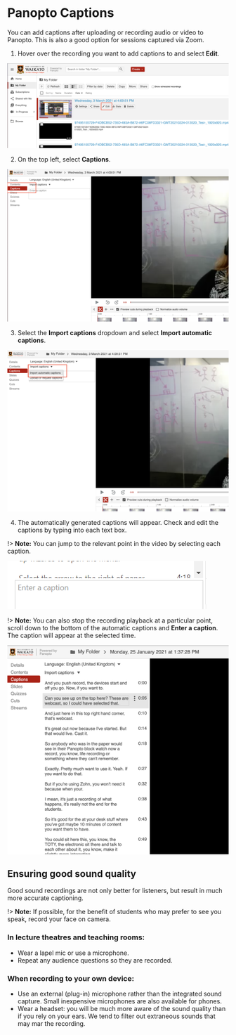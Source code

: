# Panopto Captions

You can add captions after uploading or recording audio or video to Panopto. This is also a good option for sessions captured via Zoom.

1. Hover over the recording you want to add captions to and select **Edit**.

![](images/captions-edit.png)

2. On the top left, select **Captions**.

![](images/captions-select.png)

3. Select the **Import captions** dropdown and  select **Import automatic captions**.

![](images/captions-import.png)

4. The automatically generated captions will appear. Check and edit the captions by typing into each text box.

!> **Note:** You can jump to the relevant point in the video by selecting each caption.

![](images/captions-type.png)

!> **Note:** You can also stop the recording playback at a particular point, scroll down to the bottom of the automatic captions and **Enter a caption**. The caption will appear at the selected time.

![](images/captions-enter.png)

## Ensuring good sound quality

Good sound recordings are not only better for listeners, but result in much more accurate captioning.

!> **Note:** If possible, for the benefit of students who may prefer to see you speak, record your face on camera.

### In lecture theatres and teaching rooms:

- Wear a lapel mic or use a microphone.
- Repeat any audience questions so they are recorded.

### When recording to your own device:

- Use an external (plug-in) microphone rather than the integrated sound capture. Small inexpensive microphones are also available for phones.
- Wear a headset: you will be much more aware of the sound quality than if you rely on your ears. We tend to filter out extraneous sounds that may mar the recording.
